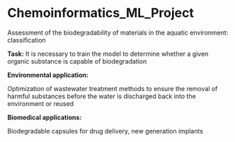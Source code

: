 # Chemoinformatics_ML_Project
Assessment of the biodegradability of materials in the aquatic environment: classification

**Task:** It is necessary to train the model to determine whether a given organic substance is capable of biodegradation

**Environmental application:**

Optimization of wastewater treatment methods to ensure the removal of harmful substances before the water is discharged back into the environment or reused

**Biomedical applications:**

Biodegradable capsules for drug delivery, new generation implants
